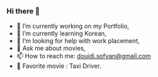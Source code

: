 ### Hi there 👋

- 🔭 I’m currently working on my Portfolio,
- 🌱 I’m currently learning Korean,
- 🤔 I’m looking for help with work placement,
- 💬 Ask me about movies,
- 📫 How to reach me: douidi.sofyan@gmail.com
- 🎥 Favorite movie : Taxi Driver.
